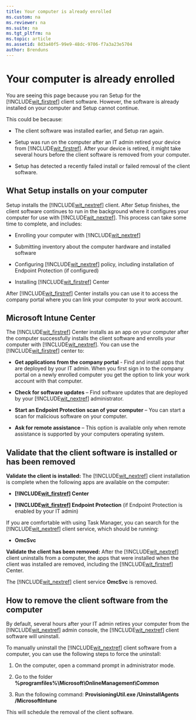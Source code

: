 ```yaml
---
title: Your computer is already enrolled
ms.custom: na
ms.reviewer: na
ms.suite: na
ms.tgt_pltfrm: na
ms.topic: article
ms.assetid: 8d3a40f5-99e9-48dc-9706-f7a3a23e5704
author: Brenduns
---
```

# Your computer is already enrolled
You are seeing this page because you ran Setup for the [!INCLUDE[wit_firstref](/includes/wit_firstref_md.md)] client software. However, the software is already installed on your computer and Setup cannot continue.

This could be because:

-   The client software was installed earlier, and Setup ran again.

-   Setup was run on the computer after an IT admin retired your device from [!INCLUDE[wit_firstref](/includes/wit_firstref_md.md)]. After your device is retired, it might take several hours before the client software is removed from your computer.

-   Setup has detected a recently failed install or failed removal of the client software.

## <a name="bkmk_install"></a>What Setup installs on your computer
Setup installs the [!INCLUDE[wit_nextref](/includes/wit_nextref_md.md)] client. After Setup finishes, the client software continues to run in the background where it configures your computer for use with [!INCLUDE[wit_nextref](/includes/wit_nextref_md.md)]. This process can take some time to complete, and includes:

-   Enrolling your computer with [!INCLUDE[wit_nextref](/includes/wit_nextref_md.md)]

-   Submitting inventory about the computer hardware and installed software

-   Configuring [!INCLUDE[wit_nextref](/includes/wit_nextref_md.md)] policy, including installation of Endpoint Protection (if configured)

-   Installing [!INCLUDE[wit_firstref](/includes/wit_firstref_md.md)] Center

After [!INCLUDE[wit_firstref](/includes/wit_firstref_md.md)] Center installs you can use it to access the company portal where you can link your computer to your work account.

## <a name="bkmk_center"></a>Microsoft Intune Center
The [!INCLUDE[wit_firstref](/includes/wit_firstref_md.md)] Center installs as an app on your computer after the computer successfully installs the client software and enrolls your computer with [!INCLUDE[wit_nextref](/includes/wit_nextref_md.md)]. You can use the [!INCLUDE[wit_firstref](/includes/wit_firstref_md.md)] center to:

-   **Get applications from the company portal** - Find and install apps that are deployed by your IT admin. When you first sign in to the company portal on a newly enrolled computer you get the option to link your work account with that computer.

-   **Check for software updates** – Find software updates that are deployed by your [!INCLUDE[wit_nextref](/includes/wit_nextref_md.md)] administrator.

-   **Start an Endpoint Protection scan of your computer** – You can start a scan for malicious software on your computer.

-   **Ask for remote assistance** – This option is available only when remote assistance is supported by your computers operating system.

## <a name="bkmk_validate"></a>Validate that the client software is installed or has been removed
**Validate the client is installed:**
The [!INCLUDE[wit_nextref](/includes/wit_nextref_md.md)] client installation is complete when the following apps are available on the computer:

-   **[!INCLUDE[wit_firstref](/includes/wit_firstref_md.md)] Center**

-   **[!INCLUDE[wit_firstref](/includes/wit_firstref_md.md)] Endpoint Protection** (if Endpoint Protection is enabled by your IT admin)

If you are comfortable with using Task Manager, you can search for the [!INCLUDE[wit_nextref](/includes/wit_nextref_md.md)] client service, which should be running:

-   **OmcSvc**

**Validate the client has been removed:**
After the [!INCLUDE[wit_nextref](/includes/wit_nextref_md.md)] client uninstalls from a computer, the apps that were installed when the client was installed are removed, including the [!INCLUDE[wit_firstref](/includes/wit_firstref_md.md)] Center.

The [!INCLUDE[wit_nextref](/includes/wit_nextref_md.md)] client service **OmcSvc** is removed.

## <a name="bkmk_remove"></a>How to remove the client software from the computer
By default, several hours after your IT admin retires your computer from the [!INCLUDE[wit_nextref](/includes/wit_nextref_md.md)] admin console, the [!INCLUDE[wit_nextref](/includes/wit_nextref_md.md)] client software will uninstall.

To manually uninstall the [!INCLUDE[wit_nextref](/includes/wit_nextref_md.md)] client software from a computer, you can use the following steps to force the uninstall:

1.  On the computer, open a command prompt in administrator mode.

2.  Go to the folder **%programfiles%\Microsoft\OnlineManagement\Common**

3.  Run the following command: **ProvisioningUtil.exe /UninstallAgents /MicrosoftIntune**

This will schedule the removal of the client software.

